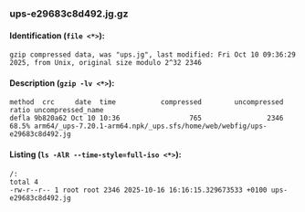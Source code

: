 ### ups-e29683c8d492.jg.gz
#### Identification (`file <*>`):
```
gzip compressed data, was "ups.jg", last modified: Fri Oct 10 09:36:29 2025, from Unix, original size modulo 2^32 2346
```
#### Description (`gzip -lv <*>`):
```
method  crc     date  time           compressed        uncompressed  ratio uncompressed_name
defla 9b820a62 Oct 10 10:36                 765                2346  68.5% arm64/_ups-7.20.1-arm64.npk/_ups.sfs/home/web/webfig/ups-e29683c8d492.jg
```
#### Listing (`ls -AlR --time-style=full-iso <*>`):
```
/:
total 4
-rw-r--r-- 1 root root 2346 2025-10-16 16:16:15.329673533 +0100 ups-e29683c8d492.jg
```

